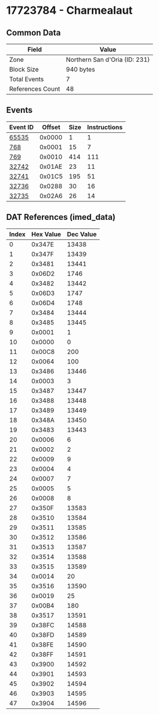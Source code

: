 # 17723784 - Charmealaut

## Common Data

| Field            | Value                         |
|------------------|-------------------------------|
| Zone             | Northern San d'Oria (ID: 231) |
| Block Size       | 940 bytes                     |
| Total Events     | 7                             |
| References Count | 48                            |

## Events

| Event ID            | Offset   |   Size |   Instructions |
|---------------------|----------|--------|----------------|
| [65535](./65535.md) | 0x0000   |      1 |              1 |
| [768](./768.md)     | 0x0001   |     15 |              7 |
| [769](./769.md)     | 0x0010   |    414 |            111 |
| [32742](./32742.md) | 0x01AE   |     23 |             11 |
| [32741](./32741.md) | 0x01C5   |    195 |             51 |
| [32736](./32736.md) | 0x0288   |     30 |             16 |
| [32735](./32735.md) | 0x02A6   |     26 |             14 |

## DAT References (imed_data)

|   Index | Hex Value   |   Dec Value |
|---------|-------------|-------------|
|       0 | 0x347E      |       13438 |
|       1 | 0x347F      |       13439 |
|       2 | 0x3481      |       13441 |
|       3 | 0x06D2      |        1746 |
|       4 | 0x3482      |       13442 |
|       5 | 0x06D3      |        1747 |
|       6 | 0x06D4      |        1748 |
|       7 | 0x3484      |       13444 |
|       8 | 0x3485      |       13445 |
|       9 | 0x0001      |           1 |
|      10 | 0x0000      |           0 |
|      11 | 0x00C8      |         200 |
|      12 | 0x0064      |         100 |
|      13 | 0x3486      |       13446 |
|      14 | 0x0003      |           3 |
|      15 | 0x3487      |       13447 |
|      16 | 0x3488      |       13448 |
|      17 | 0x3489      |       13449 |
|      18 | 0x348A      |       13450 |
|      19 | 0x3483      |       13443 |
|      20 | 0x0006      |           6 |
|      21 | 0x0002      |           2 |
|      22 | 0x0009      |           9 |
|      23 | 0x0004      |           4 |
|      24 | 0x0007      |           7 |
|      25 | 0x0005      |           5 |
|      26 | 0x0008      |           8 |
|      27 | 0x350F      |       13583 |
|      28 | 0x3510      |       13584 |
|      29 | 0x3511      |       13585 |
|      30 | 0x3512      |       13586 |
|      31 | 0x3513      |       13587 |
|      32 | 0x3514      |       13588 |
|      33 | 0x3515      |       13589 |
|      34 | 0x0014      |          20 |
|      35 | 0x3516      |       13590 |
|      36 | 0x0019      |          25 |
|      37 | 0x00B4      |         180 |
|      38 | 0x3517      |       13591 |
|      39 | 0x38FC      |       14588 |
|      40 | 0x38FD      |       14589 |
|      41 | 0x38FE      |       14590 |
|      42 | 0x38FF      |       14591 |
|      43 | 0x3900      |       14592 |
|      44 | 0x3901      |       14593 |
|      45 | 0x3902      |       14594 |
|      46 | 0x3903      |       14595 |
|      47 | 0x3904      |       14596 |
